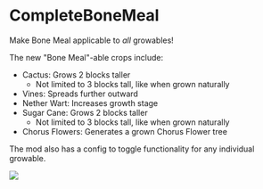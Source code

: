 # CompleteBoneMeal
Make Bone Meal applicable to *all* growables!

The new "Bone Meal"-able crops include:
- Cactus: Grows 2 blocks taller
   - Not limited to 3 blocks tall, like when grown naturally
- Vines: Spreads further outward
- Nether Wart: Increases growth stage
- Sugar Cane: Grows 2 blocks taller
   - Not limited to 3 blocks tall, like when grown naturally
- Chorus Flowers: Generates a grown Chorus Flower tree

The mod also has a config to toggle functionality for any individual growable.

![](https://i.imgur.com/DR3BoNP.png)
